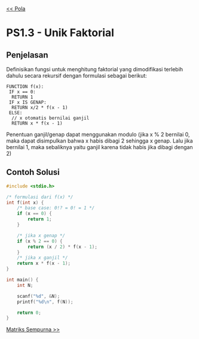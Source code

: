 [<< Pola](2-Pola.md)

# PS1.3 - Unik Faktorial

## Penjelasan

Definisikan fungsi untuk menghitung faktorial yang dimodifikasi terlebih dahulu secara rekursif dengan formulasi sebagai berikut:

```
FUNCTION f(x):
 IF x == 0:
  RETURN 1
 IF x IS GENAP:
  RETURN x/2 * f(x - 1)
 ELSE:
  // x otomatis bernilai ganjil
  RETURN x * f(x - 1)
```

Penentuan ganjil/genap dapat menggunakan modulo (jika x % 2 bernilai 0, maka dapat disimpulkan bahwa x habis dibagi 2 sehingga x genap. Lalu jika bernilai 1, maka sebaliknya yaitu ganjil karena tidak habis jika dibagi dengan 2)

## Contoh Solusi

```c
#include <stdio.h>

/* formulasi dari f(x) */
int f(int x) {
    /* base case: 0!? = 0! = 1 */
    if (x == 0) {
        return 1;
    }

    /* jika x genap */
    if (x % 2 == 0) {
        return (x / 2) * f(x - 1);
    }
    /* jika x ganjil */
    return x * f(x - 1);
}

int main() {
    int N;

    scanf("%d", &N);
    printf("%d\n", f(N));

    return 0;
}
```

[Matriks Sempurna >>](4-MatriksSempurna.md)